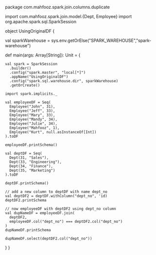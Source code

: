 package com.mahfooz.spark.join.columns.duplicate

import com.mahfooz.spark.join.model.{Dept, Employee}
import org.apache.spark.sql.SparkSession

object UsingOriginalDF {

  val sparkWarehouse = sys.env.getOrElse("SPARK_WAREHOUSE","spark-warehouse")

  def main(args: Array[String]): Unit = {

    val spark = SparkSession
      .builder()
      .config("spark.master", "local[*]")
      .appName("UsingOriginalDF")
      .config("spark.sql.warehouse.dir", sparkWarehouse)
      .getOrCreate()

    import spark.implicits._

    val employeeDF = Seq(
      Employee("John", 31),
      Employee("Jeff", 33),
      Employee("Mary", 33),
      Employee("Mandy", 34),
      Employee("Julie", 34),
      Employee("Mahfooz", 1),
      Employee("Kurt", null.asInstanceOf[Int])
    ).toDF

    employeeDF.printSchema()

    val deptDF = Seq(
      Dept(31, "Sales"),
      Dept(33, "Engineering"),
      Dept(34, "Finance"),
      Dept(35, "Marketing")
    ).toDF

    deptDF.printSchema()

    // add a new column to deptDF with name dept_no
    val deptDF2 = deptDF.withColumn("dept_no", 'id)
    deptDF2.printSchema

    // now employeeDF with deptDF2 using dept_no column
    val dupNameDF = employeeDF.join(
      deptDF2,
      employeeDF.col("dept_no") === deptDF2.col("dept_no")
    )
    dupNameDF.printSchema

    dupNameDF.select(deptDF2.col("dept_no"))

  }
}
